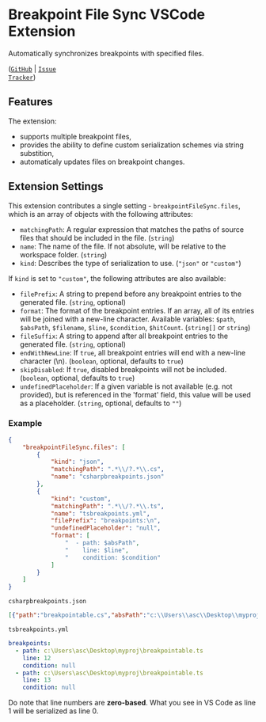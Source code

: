 # Breakpoint File Sync VSCode Extension
Automatically synchronizes breakpoints with specified files.

(<a href="https://github.com/ascpixi/vscode-breakpoint-file-sync"><code>GitHub</code></a> | <a href="https://github.com/ascpixi/vscode-breakpoint-file-sync/issues"><code>Issue Tracker</code></a>)

## Features
The extension:
- supports multiple breakpoint files,
- provides the ability to define custom serialization schemes via string substition,
- automaticaly updates files on breakpoint changes.

## Extension Settings

This extension contributes a single setting - `breakpointFileSync.files`, which is an array of objects with the following attributes:

- `matchingPath`: A regular expression that matches the paths of source files that should be included in the file. (`string`)
- `name`: The name of the file. If not absolute, will be relative to the workspace folder. (`string`)
- `kind`: Describes the type of serialization to use. (`"json"` or `"custom"`)

If `kind` is set to `"custom"`, the following attributes are also available:
- `filePrefix`: A string to prepend before any breakpoint entries to the generated file. (`string`, optional)
- `format`: The format of the breakpoint entries. If an array, all of its entries will be joined with a new-line character. Available variables: `$path`, `$absPath`, `$filename`, `$line`, `$condition`, `$hitCount`. (`string[]` or `string`)
- `fileSuffix`: A string to append after all breakpoint entries to the generated file. (`string`, optional)
- `endWithNewLine`: If `true`, all breakpoint entries will end with a new-line character (\\n). (`boolean`, optional, defaults to `true`)
- `skipDisabled`: If `true`, disabled breakpoints will not be included. (`boolean`, optional, defaults to `true`)
- `undefinedPlaceholder`: If a given variable is not available (e.g. not provided), but is referenced in the 'format' field, this value will be used as a placeholder. (`string`, optional, defaults to `""`)

### Example
```json
{
    "breakpointFileSync.files": [
        {
            "kind": "json",
            "matchingPath": ".*\\/?.*\\.cs",
            "name": "csharpbreakpoints.json"
        },
        {
            "kind": "custom",
            "matchingPath": ".*\\/?.*\\.ts",
            "name": "tsbreakpoints.yml",
            "filePrefix": "breakpoints:\n",
            "undefinedPlaceholder": "null",
            "format": [
                "  - path: $absPath",
                "    line: $line",
                "    condition: $condition"
            ]
        }
    ]
}
```

`csharpbreakpoints.json`
```json
[{"path":"breakpointable.cs","absPath":"c:\\Users\\asc\\Desktop\\myproj\\breakpointable.cs","filename":"breakpointable.cs","line":10},{"path":"breakpointable.cs","absPath":"c:\\Users\\asc\\Desktop\\myproj\\breakpointable.cs","filename":"breakpointable.cs","line":14}]
```

`tsbreakpoints.yml`
```yaml
breakpoints:
  - path: c:\Users\asc\Desktop\myproj\breakpointable.ts
    line: 12
    condition: null
  - path: c:\Users\asc\Desktop\myproj\breakpointable.ts
    line: 13
    condition: null
```

Do note that line numbers are **zero-based**. What you see in VS Code as line 1 will be serialized as line 0.
